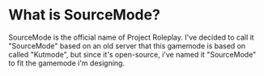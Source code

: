 # What is SourceMode? #
SourceMode is the official name of Project Roleplay. I've decided to call it "SourceMode" based on an old server that this gamemode is based on called "Kutmode", but since it's open-source, i've named it "SourceMode" to fit the gamemode i'm designing.
